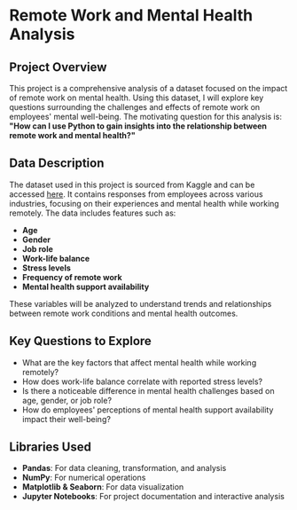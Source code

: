 # Remote Work and Mental Health Analysis

## Project Overview

This project is a comprehensive analysis of a dataset focused on the impact of remote work on mental health. Using this dataset, I will explore key questions surrounding the challenges and effects of remote work on employees' mental well-being. The motivating question for this analysis is: **"How can I use Python to gain insights into the relationship between remote work and mental health?"**

## Data Description

The dataset used in this project is sourced from Kaggle and can be accessed [here](https://www.kaggle.com/datasets/iramshahzadi9/remote-work-and-mental-health). It contains responses from employees across various industries, focusing on their experiences and mental health while working remotely. The data includes features such as:

- **Age**
- **Gender**
- **Job role**
- **Work-life balance**
- **Stress levels**
- **Frequency of remote work**
- **Mental health support availability**

These variables will be analyzed to understand trends and relationships between remote work conditions and mental health outcomes.

## Key Questions to Explore

- What are the key factors that affect mental health while working remotely?
- How does work-life balance correlate with reported stress levels?
- Is there a noticeable difference in mental health challenges based on age, gender, or job role?
- How do employees' perceptions of mental health support availability impact their well-being?

## Libraries Used

- **Pandas**: For data cleaning, transformation, and analysis
- **NumPy**: For numerical operations
- **Matplotlib & Seaborn**: For data visualization
- **Jupyter Notebooks**: For project documentation and interactive analysis
